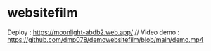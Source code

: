 # websitefilm
Deploy : https://moonlight-abdb2.web.app/
//
Video demo : https://github.com/dmp078/demowebsitefilm/blob/main/demo.mp4
